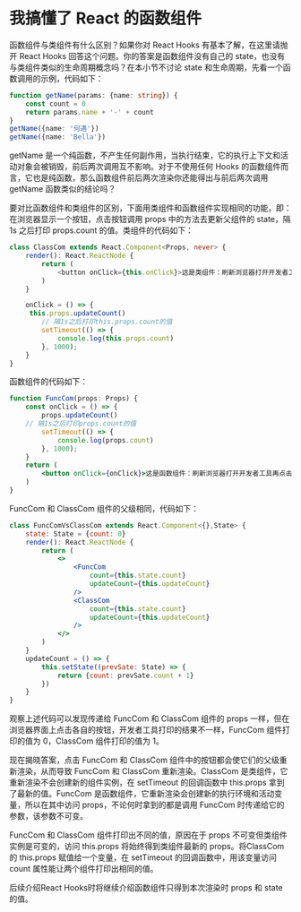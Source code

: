 # 我搞懂了 React 的函数组件

函数组件与类组件有什么区别？如果你对 React Hooks 有基本了解，在这里请抛开 React Hooks 回答这个问题。你的答案是函数组件没有自己的 state，也没有与类组件类似的生命周期概念吗？在本小节不讨论 state 和生命周期，先看一个函数调用的示例，代码如下：

```typescript
function getName(params: {name: string}) {
    const count = 0
    return params.name + '-' + count
}
getName({name: '何遇'})
getName({name: 'Bella'})
```

getName 是一个纯函数，不产生任何副作用，当执行结束，它的执行上下文和活动对象会被销毁，前后两次调用互不影响。对于不使用任何 Hooks 的函数组件而言，它也是纯函数，那么函数组件前后两次渲染你还能得出与前后两次调用 getName 函数类似的结论吗？

要对比函数组件和类组件的区别，下面用类组件和函数组件实现相同的功能，即：在浏览器显示一个按钮，点击按钮调用 props 中的方法去更新父组件的 state，隔 1s 之后打印 props.count 的值。类组件的代码如下：

```typescript
class ClassCom extends React.Component<Props, never> {
    render(): React.ReactNode {
        return (
            <button onClick={this.onClick}>这是类组件：刷新浏览器打开开发者工具再点击</button>
        )
    }

    onClick = () => {
	 this.props.updateCount()
        // 隔1s之后打印this.props.count的值
        setTimeout(() => {
            console.log(this.props.count)
        }, 1000);
    }
}
```

函数组件的代码如下：

```jsx
function FuncCom(props: Props) {
    const onClick = () => {
        props.updateCount()
	// 隔1s之后打印props.count的值
        setTimeout(() => {
            console.log(props.count)
        }, 1000);
    }
    return (
        <button onClick={onClick}>这是函数组件：刷新浏览器打开开发者工具再点击</button>
    )
}
```

FuncCom 和 ClassCom 组件的父级相同，代码如下：

```jsx
class FuncComVsClassCom extends React.Component<{},State> {
    state: State = {count: 0}
    render(): React.ReactNode {
        return (
            <>
                <FuncCom 
                    count={this.state.count}
                    updateCount={this.updateCount}
                />
                <ClassCom
                    count={this.state.count}
                    updateCount={this.updateCount}
                />
            </>
        )
    }
    updateCount = () => {
        this.setState((prevSate: State) => {
            return {count: prevSate.count + 1}
        })
    }
}
```

观察上述代码可以发现传递给 FuncCom 和 ClassCom 组件的 props 一样，但在浏览器界面上点击各自的按钮，开发者工具打印的结果不一样，FuncCom 组件打印的值为 0，ClassCom 组件打印的值为 1。

现在揭晓答案，点击 FuncCom 和 ClassCom 组件中的按钮都会使它们的父级重新渲染，从而导致 FuncCom 和 ClassCom 重新渲染。ClassCom 是类组件，它重新渲染不会创建新的组件实例，在 setTimeout 的回调函数中 this.props 拿到了最新的值。FuncCom 是函数组件，它重新渲染会创建新的执行环境和活动变量，所以在其中访问 props，不论何时拿到的都是调用 FuncCom 时传递给它的参数，该参数不可变。

FuncCom 和 ClassCom 组件打印出不同的值，原因在于 props 不可变但类组件实例是可变的，访问 this.props 将始终得到类组件最新的 props。将ClassCom 的 this.props 赋值给一个变量，在 setTimeout 的回调函数中，用该变量访问 count 属性能让两个组件打印出相同的值。

后续介绍React Hooks时将继续介绍函数组件只得到本次渲染时 props 和 state 的值。